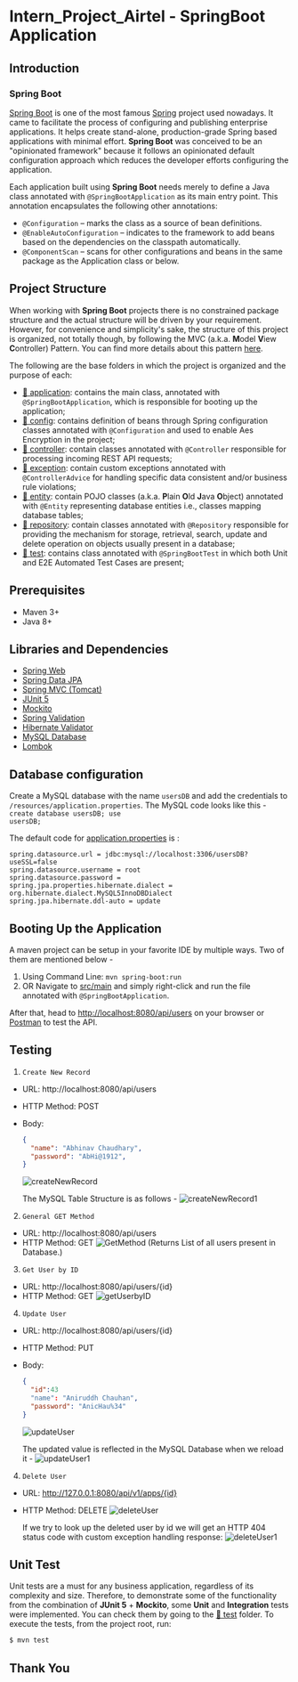# Intern_Project_Airtel - SpringBoot Application

## Introduction

### Spring Boot
[Spring Boot](https://spring.io/projects/spring-boot) is one of the most famous [Spring](https://spring.io/projects/spring-framework) project used nowadays. It came to facilitate the process of configuring and publishing enterprise applications. It helps create stand-alone, production-grade Spring based applications with minimal effort. **Spring Boot** was conceived to be an "opinionated framework" because it follows an opinionated default configuration approach which reduces the developer efforts configuring the application.

Each application built using **Spring Boot** needs merely to define a Java class annotated with `@SpringBootApplication` as its main entry point. This annotation encapsulates the following other annotations:
- `@Configuration` – marks the class as a source of bean definitions.
- `@EnableAutoConfiguration` – indicates to the framework to add beans based on the dependencies on the classpath automatically.
- `@ComponentScan` – scans for other configurations and beans in the same package as the Application class or below.

## Project Structure
When working with **Spring Boot** projects there is no constrained package structure and the actual structure will be driven by your requirement. However, for convenience and simplicity's sake, the structure of this project is organized, not totally though, by following the MVC (a.k.a. **M**odel **V**iew **C**ontroller) Pattern. You can find more details about this pattern [here](https://examples.javacodegeeks.com/spring-mvc-architecture-overview-example/).

The following are the base folders in which the project is organized and the purpose of each:
- [📁 application](src/main/java/com/abhinav/project/RestAPIProj): contains the main class, annotated with `@SpringBootApplication`, which is responsible for booting up the application;
- [📁 config](src/main/java/com/abhinav/project/RestAPIProj/Config): contains definition of beans through Spring configuration classes annotated with `@Configuration` and used to enable Aes Encryption in the project;
- [📁 controller](src/main/java/com/abhinav/project/RestAPIProj/Controller): contain classes annotated with `@Controller` responsible for processing incoming REST API requests;
- [📁 exception](src/main/java/com/abhinav/project/RestAPIProj/Exception): contain custom exceptions annotated with `@ControllerAdvice` for handling specific data consistent and/or business rule violations;
- [📁 entity](src/main/java/com/abhinav/project/RestAPIProj/Entity): contain POJO classes (a.k.a. **P**lain **O**ld **J**ava **O**bject) annotated with `@Entity` representing database entities i.e., classes mapping database tables; 
- [📁 repository](src/main/java/com/abhinav/project/RestAPIProj/Repository): contain classes annotated with `@Repository` responsible for providing the mechanism for storage, retrieval, search, update and delete operation on objects usually present in a database;
- [📁 test](src/test/java/com/abhinav/project/RestAPIProj): contains class annotated with `@SpringBootTest` in which both Unit and E2E Automated Test Cases are present;

## Prerequisites
- Maven 3+
- Java 8+

## Libraries and Dependencies
- [Spring Web](https://docs.spring.io/spring-framework/docs/current/reference/html/web.html)
- [Spring Data JPA](https://spring.io/projects/spring-data-jpa)
- [Spring MVC (Tomcat)](https://docs.spring.io/spring-framework/docs/3.2.x/spring-framework-reference/html/mvc.html)
- [JUnit 5](https://junit.org/junit5/)
- [Mockito](https://site.mockito.org/)
- [Spring Validation](https://mvnrepository.com/artifact/org.springframework.boot/spring-boot-starter-validation)
- [Hibernate Validator](https://docs.jboss.org/hibernate/validator/6.0/reference/en-US/html_single/)
- [MySQL Database](https://docs.oracle.com/en-us/iaas/mysql-database/doc/getting-started.html)
- [Lombok](https://projectlombok.org/)

## Database configuration 
Create a MySQL database with the name `usersDB` and add the credentials to `/resources/application.properties`. 
The MySQL code looks like this -
<code> create database usersDB;
use usersDB; </code>

The default code for [application.properties](src/main/resources/application.properties) is :

```
spring.datasource.url = jdbc:mysql://localhost:3306/usersDB?useSSL=false
spring.datasource.username = root
spring.datasource.password = 
spring.jpa.properties.hibernate.dialect = org.hibernate.dialect.MySQL5InnoDBDialect
spring.jpa.hibernate.ddl-auto = update
```

## Booting Up the Application
A maven project can be setup in your favorite IDE by multiple ways. Two of them are mentioned below -
1. Using Command Line: <code>mvn spring-boot:run</code>
2. OR Navigate to [src/main](src/main/java/com/abhinav/project/RestAPIProj) and simply right-click and run the file annotated with `@SpringBootApplication`.

After that, head to [http://localhost:8080/api/users](http://localhost:8080/api/users) on your browser or [Postman](https://www.postman.com/) to test the API.

## Testing
1. `Create New Record`
- URL: http://localhost:8080/api/users
- HTTP Method: POST
- Body:
  ````json
  {
    "name": "Abhinav Chaudhary",
    "password": "AbHi@1912",
  }
  ````
  ![createNewRecord](./Assets/PostMethod.jpg)
  
  The MySQL Table Structure is as follows - 
  ![createNewRecord1](./Assets/PostSQL.jpg)

2. `General GET Method`
- URL: http://localhost:8080/api/users
- HTTP Method: GET
![GetMethod](./Assets/GetMethod.jpg)
(Returns List of all users present in Database.)

3. `Get User by ID`
- URL: http://localhost:8080/api/users/{id} 
- HTTP Method: GET
  ![getUserbyID](./Assets/GetIdMethod.jpg)

4. `Update User`
- URL: http://localhost:8080/api/users/{id}
- HTTP Method: PUT
- Body:
  ````json
  {
    "id":43
    "name": "Aniruddh Chauhan",
    "password": "AnicHau%34"
  }
  ````
  ![updateUser](./Assets/PutMethod.jpg)

  The updated value is reflected in the MySQL Database when we reload it -
  ![updateUser1](./Assets/PutSQL.jpg)
  
4. `Delete User`
- URL: http://127.0.0.1:8080/api/v1/apps/{id}
- HTTP Method: DELETE
  ![deleteUser](./Assets/DeleteMethod.jpg)
  
  If we try to look up the deleted user by id we will get an HTTP 404 status code with custom exception handling response:
  ![deleteUser1](./Assets/DeleteSearch.jpg)

## Unit Test
Unit tests are a must for any business application, regardless of its complexity and size. Therefore, to demonstrate some of the functionality from the combination of **JUnit 5** + **Mockito**, some **Unit** and **Integration** tests were implemented. You can check them by going to the [📁 test](./src/test/java/com/abhinav/project/RestAPIProj) folder. To execute the tests, from the project root, run:
````bash
$ mvn test
````

## Thank You
